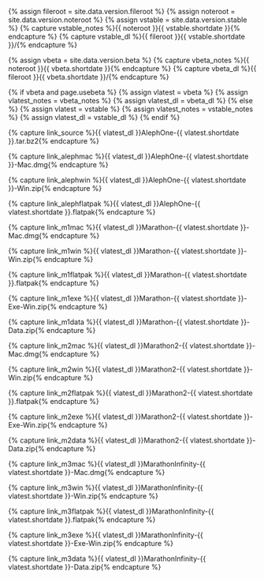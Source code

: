 {% assign fileroot = site.data.version.fileroot %}
{% assign noteroot = site.data.version.noteroot %}
{% assign vstable = site.data.version.stable %}
{% capture vstable_notes %}{{ noteroot }}{{ vstable.shortdate }}{% endcapture %}
{% capture vstable_dl %}{{ fileroot }}{{ vstable.shortdate }}/{% endcapture %}

{% assign vbeta = site.data.version.beta %}
{% capture vbeta_notes %}{{ noteroot }}{{ vbeta.shortdate }}{% endcapture %}
{% capture vbeta_dl %}{{ fileroot }}{{ vbeta.shortdate }}/{% endcapture %}

{% if vbeta and page.usebeta %}
  {% assign vlatest = vbeta %}
  {% assign vlatest_notes = vbeta_notes %}
  {% assign vlatest_dl = vbeta_dl %}
{% else %}
  {% assign vlatest = vstable %}
  {% assign vlatest_notes = vstable_notes %}
  {% assign vlatest_dl = vstable_dl %}
{% endif %}

{% capture link_source %}{{ vlatest_dl }}AlephOne-{{ vlatest.shortdate }}.tar.bz2{% endcapture %}

{% capture link_alephmac %}{{ vlatest_dl }}AlephOne-{{ vlatest.shortdate }}-Mac.dmg{% endcapture %}

{% capture link_alephwin %}{{ vlatest_dl }}AlephOne-{{ vlatest.shortdate }}-Win.zip{% endcapture %}

{% capture link_alephflatpak %}{{ vlatest_dl }}AlephOne-{{ vlatest.shortdate }}.flatpak{% endcapture %}

{% capture link_m1mac %}{{ vlatest_dl }}Marathon-{{ vlatest.shortdate }}-Mac.dmg{% endcapture %}

{% capture link_m1win %}{{ vlatest_dl }}Marathon-{{ vlatest.shortdate }}-Win.zip{% endcapture %}

{% capture link_m1flatpak %}{{ vlatest_dl }}Marathon-{{ vlatest.shortdate }}.flatpak{% endcapture %}

{% capture link_m1exe %}{{ vlatest_dl }}Marathon-{{ vlatest.shortdate }}-Exe-Win.zip{% endcapture %}

{% capture link_m1data %}{{ vlatest_dl }}Marathon-{{ vlatest.shortdate }}-Data.zip{% endcapture %}

{% capture link_m2mac %}{{ vlatest_dl }}Marathon2-{{ vlatest.shortdate }}-Mac.dmg{% endcapture %}

{% capture link_m2win %}{{ vlatest_dl }}Marathon2-{{ vlatest.shortdate }}-Win.zip{% endcapture %}

{% capture link_m2flatpak %}{{ vlatest_dl }}Marathon2-{{ vlatest.shortdate }}.flatpak{% endcapture %}

{% capture link_m2exe %}{{ vlatest_dl }}Marathon2-{{ vlatest.shortdate }}-Exe-Win.zip{% endcapture %}

{% capture link_m2data %}{{ vlatest_dl }}Marathon2-{{ vlatest.shortdate }}-Data.zip{% endcapture %}

{% capture link_m3mac %}{{ vlatest_dl }}MarathonInfinity-{{ vlatest.shortdate }}-Mac.dmg{% endcapture %}

{% capture link_m3win %}{{ vlatest_dl }}MarathonInfinity-{{ vlatest.shortdate }}-Win.zip{% endcapture %}

{% capture link_m3flatpak %}{{ vlatest_dl }}MarathonInfinity-{{ vlatest.shortdate }}.flatpak{% endcapture %}

{% capture link_m3exe %}{{ vlatest_dl }}MarathonInfinity-{{ vlatest.shortdate }}-Exe-Win.zip{% endcapture %}

{% capture link_m3data %}{{ vlatest_dl }}MarathonInfinity-{{ vlatest.shortdate }}-Data.zip{% endcapture %}
